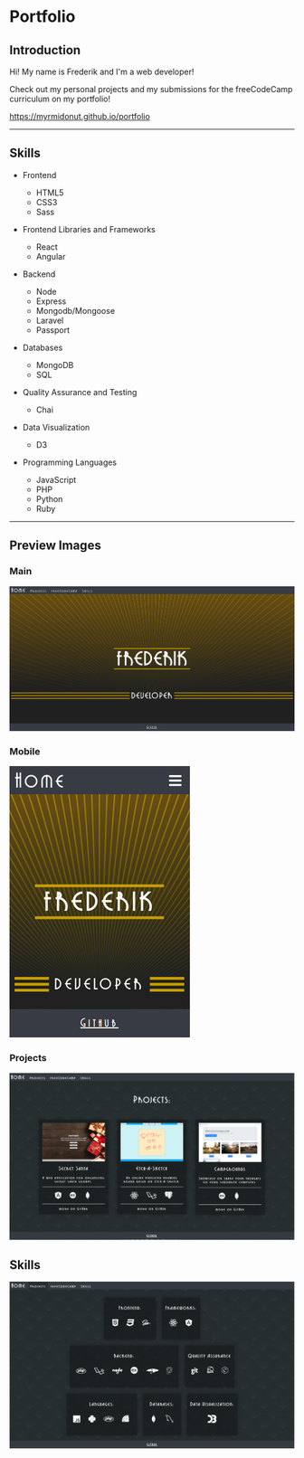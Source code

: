 # Portfolio

## Introduction

Hi! My name is Frederik and I'm a web developer!

Check out my personal projects and my submissions for the freeCodeCamp curriculum on my portfolio!

https://myrmidonut.github.io/portfolio

***

## Skills
* Frontend
   * HTML5
   * CSS3
   * Sass

* Frontend Libraries and Frameworks
   * React
   * Angular

* Backend
   * Node
   * Express
   * Mongodb/Mongoose
   * Laravel
   * Passport

* Databases
   * MongoDB
   * SQL

* Quality Assurance and Testing
   * Chai

* Data Visualization
   * D3

* Programming Languages
   * JavaScript
   * PHP
   * Python
   * Ruby

***

## Preview Images
### Main
![Main](readme_images/main.png)

### Mobile
![Mobile](readme_images/mobile.png)

### Projects
![Projects](readme_images/projects.png)

## Skills
![Skills](readme_images/skills.png)